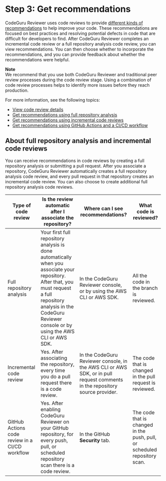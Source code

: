 # Step 3: Get recommendations<a name="get-results"></a>

CodeGuru Reviewer uses code reviews to provide [different kinds of recommendations](recommendations.md) to help improve your code\. These recommendations are focused on best practices and resolving potential defects in code that are difficult for developers to find\. After CodeGuru Reviewer completes an incremental code review or a full repository analysis code review, you can view recommendations\. You can then choose whether to incorporate the recommendations, and you can provide feedback about whether the recommendations were helpful\.

**Note**  
We recommend that you use both CodeGuru Reviewer and traditional peer review processes during the code review stage\. Using a combination of code review processes helps to identify more issues before they reach production\.

For more information, see the following topics:
+ [View code review details](view-code-review-details.md)
+ [Get recommendations using full repository analysis](create-code-reviews.md#get-repository-scan) 
+ [Get recommendations using incremental code reviews](create-code-reviews.md#get-pull-request-scan)
+ [Get recommendations using GitHub Actions and a CI/CD workflow](https://docs.aws.amazon.com/codeguru/latest/reviewer-ug/working-with-cicd.html)

## About full repository analysis and incremental code reviews<a name="repository-analysis-vs-pull-request-getting-started"></a>

You can receive recommendations in code reviews by creating a full repository analysis or submitting a pull request\. After you associate a repository, CodeGuru Reviewer automatically creates a full repository analysis code review, and every pull request in that repository creates an incremental code review\. You can also choose to create additional full repository analysis code reviews\.


| Type of code review | Is the review automatic after I associate the repository? | Where can I see recommendations? | What code is reviewed? | 
| --- | --- | --- | --- | 
|  Full repository analysis  |  Your first full repository analysis is done automatically when you associate your repository\. After that, you must request a full repository analysis in the CodeGuru Reviewer console or by using the AWS CLI or AWS SDK\.  |  In the CodeGuru Reviewer console, or by using the AWS CLI or AWS SDK\.   |  All the code in the branch is reviewed\.  | 
|  Incremental code review  |  Yes\. After associating the repository, every time you do a pull request there is a code review\.  |  In the CodeGuru Reviewer console, in the AWS CLI or AWS SDK, or in pull request comments in the repository source provider\.  |  The code that is changed in the pull request is reviewed\.  | 
|  GitHub Actions code review in a CI/CD workflow  |  Yes\. After enabling CodeGuru Reviewer on your GitHub repository, for every push, pull, or scheduled repository scan there is a code review\.  |  In the GitHub **Security** tab\.  |  The code that is changed in the push, pull, or scheduled repository scan\.  | 